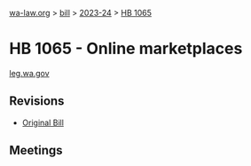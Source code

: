 [wa-law.org](/) > [bill](/bill/) > [2023-24](/bill/2023-24/) > [HB 1065](/bill/2023-24/hb/1065/)

# HB 1065 - Online marketplaces
[leg.wa.gov](https://app.leg.wa.gov/billsummary?BillNumber=1065&Year=2023&Initiative=false)

## Revisions
* [Original Bill](1/)

## Meetings